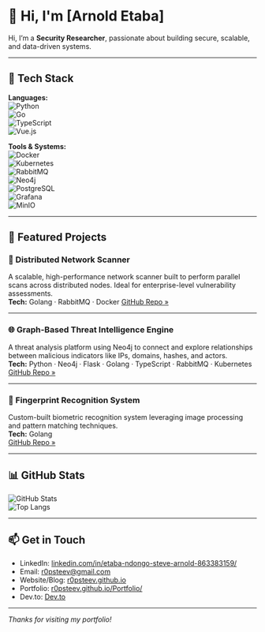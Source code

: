 # 👋 Hi, I'm [Arnold Etaba]

Hi, I’m a **Security Researcher**, passionate about building secure, scalable, and data-driven systems.

---

## 🔧 Tech Stack

**Languages:**  
![Python](https://img.shields.io/badge/Python-3776AB?style=flat&logo=python&logoColor=white)  
![Go](https://img.shields.io/badge/Go-00ADD8?style=flat&logo=go&logoColor=white)  
![TypeScript](https://img.shields.io/badge/TypeScript-3178C6?style=flat&logo=typescript&logoColor=white)  
![Vue.js](https://img.shields.io/badge/Vue.js-4FC08D?style=flat&logo=vue.js&logoColor=white)

**Tools & Systems:**  
![Docker](https://img.shields.io/badge/Docker-2496ED?style=flat&logo=docker&logoColor=white)  
![Kubernetes](https://img.shields.io/badge/Kubernetes-326CE5?style=flat&logo=kubernetes&logoColor=white)  
![RabbitMQ](https://img.shields.io/badge/RabbitMQ-FF6600?style=flat&logo=rabbitmq&logoColor=white)  
![Neo4j](https://img.shields.io/badge/Neo4j-008CC1?style=flat&logo=neo4j&logoColor=white)  
![PostgreSQL](https://img.shields.io/badge/PostgreSQL-4169E1?style=flat&logo=postgresql&logoColor=white)  
![Grafana](https://img.shields.io/badge/Grafana-F46800?style=flat&logo=grafana&logoColor=white)  
![MinIO](https://img.shields.io/badge/MinIO-C82D5E?style=flat&logo=minio&logoColor=white)

---

## 🚀 Featured Projects

### 🔎 Distributed Network Scanner  
A scalable, high-performance network scanner built to perform parallel scans across distributed nodes. Ideal for enterprise-level vulnerability assessments.  
**Tech:** Golang · RabbitMQ · Docker
[GitHub Repo »](https://github.com/r0psteev/cthulu-net) <!-- Replace # with actual link -->

---

### 🌐 Graph-Based Threat Intelligence Engine  
A threat analysis platform using Neo4j to connect and explore relationships between malicious indicators like IPs, domains, hashes, and actors.  
**Tech:** Python · Neo4j · Flask · Golang · TypeScript · RabbitMQ  · Kubernetes  
[GitHub Repo »](#)

---

### 🧬 Fingerprint Recognition System  
Custom-built biometric recognition system leveraging image processing and pattern matching techniques.  
**Tech:** Golang  
[GitHub Repo »](https://github.com/r0psteev/avanpostCase2)

---

## 📊 GitHub Stats

![GitHub Stats](https://github-readme-stats.vercel.app/api?username=r0psteev&show_icons=true&theme=github_dark)  
![Top Langs](https://github-readme-stats.vercel.app/api/top-langs/?username=r0psteev&layout=compact&theme=github_dark)

---

## 📫 Get in Touch

- LinkedIn: [linkedin.com/in/etaba-ndongo-steve-arnold-863383159/](https://www.linkedin.com/in/etaba-ndongo-steve-arnold-863383159/)
- Email: [r0psteev@gmail.com](mailto:r0psteev@gmail.com)
- Website/Blog: [r0psteev.github.io](https://r0psteev.github.io)
- Portfolio: [r0psteev.github.io/Portfolio/](https://r0psteev.github.io/Portfolio/)
- Dev.to: [Dev.to](https://dev.to/r0psteev)

---

_Thanks for visiting my portfolio!_
